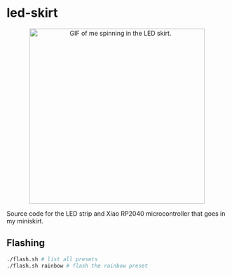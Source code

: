 # led-skirt

<p align="center">
<img src=".github/led-skirt.gif" height="400" alt="GIF of me spinning in the LED skirt."/>
</p>

Source code for the LED strip and Xiao RP2040 microcontroller that goes in my
miniskirt.

## Flashing

```sh
./flash.sh # list all presets
./flash.sh rainbow # flash the rainbow preset
```
